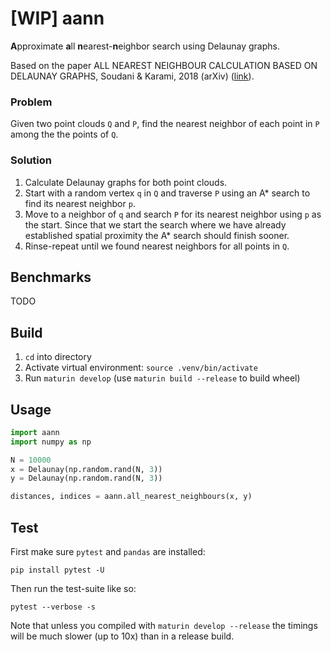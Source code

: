 # [WIP] aann
**A**pproximate **a**ll **n**earest-**n**eighbor search using Delaunay graphs.

Based on the paper ALL NEAREST NEIGHBOUR CALCULATION BASED ON
DELAUNAY GRAPHS, Soudani & Karami, 2018 (arXiv)
([link](https://arxiv.org/abs/1802.09594)).

### Problem

Given two point clouds `Q` and `P`, find the nearest neighbor of each point in `P` among the the points of `Q`.

### Solution
1. Calculate Delaunay graphs for both point clouds.
2. Start with a random vertex `q` in `Q` and traverse `P` using an A* search to find its nearest neighbor `p`.
3. Move to a neighbor of `q` and search `P` for its nearest neighbor using `p` as the start. Since that we start the search where we have already established spatial proximity the A* search should finish sooner.
4. Rinse-repeat until we found nearest neighbors for all points in `Q`.

## Benchmarks
TODO

## Build
1. `cd` into directory
2. Activate virtual environment: `source .venv/bin/activate`
3. Run `maturin develop` (use `maturin build --release` to build wheel)

## Usage

```python
import aann
import numpy as np

N = 10000
x = Delaunay(np.random.rand(N, 3))
y = Delaunay(np.random.rand(N, 3))

distances, indices = aann.all_nearest_neighbours(x, y)
```

## Test
First make sure `pytest` and `pandas` are installed:
```
pip install pytest -U
```

Then run the test-suite like so:
```
pytest --verbose -s
```

Note that unless you compiled with `maturin develop --release` the timings will
be much slower (up to 10x) than in a release build.
